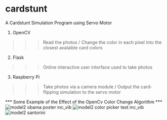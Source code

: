 # cardstunt
A Cardstunt Simulation Program using Servo Motor
1. OpenCV
>>> Read the photos / Change the color in each pixel into the closest avalaible card colors
2. Flask
>>> Online interactive user interface used to take photos
3. Raspberry Pi
>>> Take photos via a camera module / Output the card-flipping simulation to the servo motor



*** Some Example of the Effect of the OpenCv Color Change Algorithm ***
![model2 obama poster inc_vib](https://user-images.githubusercontent.com/31640879/172177058-875de4ca-970a-4ccc-b04f-7e8756f7a205.png)
![model2 color picker test inc_vib](https://user-images.githubusercontent.com/31640879/172177331-dca75d18-1925-410d-a48d-37a7a4fb70b8.png)
![model2 santorini](https://user-images.githubusercontent.com/31640879/172177402-89fed0a9-8794-4070-82b1-68d5e3c2b529.png)
